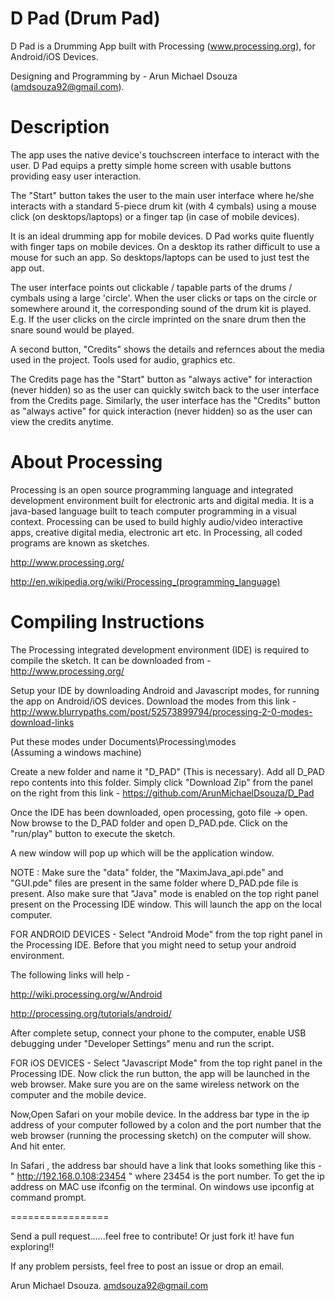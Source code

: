 D Pad (Drum Pad)
================
   
   D Pad is a Drumming App built with Processing (www.processing.org), for Android/iOS Devices.
  
   Designing and Programming by - Arun Michael Dsouza (amdsouza92@gmail.com).

   
Description
===========
   
   The app uses the native device's touchscreen interface to interact with the user.
   D Pad equips a pretty simple home screen with usable buttons providing easy user interaction. 
   
   The "Start" button takes the user to the main user interface where he/she interacts with a standard 
   5-piece drum kit (with 4 cymbals) using a mouse click (on desktops/laptops) or a finger tap 
   (in case of mobile devices).
   
   It is an ideal drumming app for mobile devices.
   D Pad works quite fluently with finger taps on mobile devices. On a desktop its rather difficult to 
   use a mouse for such an app. So desktops/laptops can be used to just test the app out.
   
   The user interface points out clickable / tapable parts of the drums / cymbals using a large 'circle'.
   When the user clicks or taps on the circle or somewhere around it, the corresponding sound of the drum kit is played. 
   E.g. If the user clicks on the circle imprinted on the snare drum then the snare sound would be played.

   A second button, "Credits" shows the details and refernces about the media used in the project. Tools used 
   for audio, graphics etc.
   
   The Credits page has the "Start" button as "always active" for interaction (never hidden) so as the user 
   can quickly switch back to the user interface from the Credits page. Similarly, the user interface has 
   the "Credits" button as "always active" for quick interaction (never hidden) so as the user can view the 
   credits anytime.
   
   
   
About Processing
================

   Processing is an open source programming language and integrated development environment built for electronic 
   arts and digital media. It is a java-based language built to teach computer programming in a visual 
   context.
   Processing can be used to build highly audio/video interactive apps, creative digital media, electronic art etc.
   In Processing, all coded programs are known as sketches.
   
   http://www.processing.org/
   
   http://en.wikipedia.org/wiki/Processing_(programming_language)
   
   
   
Compiling Instructions
======================

   The Processing integrated development environment (IDE) is required to compile the sketch.
   It can be downloaded from - http://www.processing.org/
   
   Setup your IDE by downloading Android and Javascript modes, for running the app on Android/iOS devices.
   Download the modes from this link - 
   http://www.blurrypaths.com/post/52573899794/processing-2-0-modes-download-links
   
   Put these modes under Documents\Processing\modes\
   (Assuming a windows machine)
   
   Create a new folder and name it "D_PAD" (This is necessary). Add all D_PAD repo contents into this folder. Simply click "Download Zip" from the 
   panel on the right from this link - 
   https://github.com/ArunMichaelDsouza/D_Pad
   
   Once the IDE has been downloaded, open processing, goto file -> open. Now browse to the D_PAD folder
   and open D_PAD.pde.
   Click on the "run/play" button to execute the sketch.
   
   A new window will pop up which will be the application window.
   
   NOTE : Make sure the "data" folder, the "MaximJava_api.pde" and "GUI.pde" files are present in the same
          folder where D_PAD.pde file is present. Also make sure that "Java" mode is enabled on the top right
          panel present on the Processing IDE window. This will launch the app on the local computer.
          
   FOR ANDROID DEVICES - 
   Select "Android Mode" from the top right panel in the Processing IDE. Before that you might need to setup your
   android environment. 
   
   The following links will help - 
   
   http://wiki.processing.org/w/Android
   
   http://processing.org/tutorials/android/
   
   After complete setup, connect your phone to the computer, enable USB debugging under "Developer Settings" menu and
   run the script.
   
   FOR iOS DEVICES - 
   Select "Javascript Mode" from the top right panel in the Processing IDE.
   Now click the run button, the app will be launched in the web browser. 
   Make sure you are on the same wireless network on the computer and the mobile device.
   
   Now,Open Safari on your mobile device.
   In the address bar type in the ip address of your computer followed by a colon and the port number that the 
   web browser (running the processing sketch) on the computer will show. And hit enter.
   
   In Safari , the address bar should have a link that looks something like this - 
   " http://192.168.0.108:23454 "
   where 23454 is the port number.
   To get the ip address on MAC use ifconfig on the terminal. On windows use ipconfig at command prompt.
   
   
   
          


=================





Send a pull request......feel free to contribute!
Or just fork it! have fun exploring!!

If any problem persists, feel free to post an issue or drop an email.



Arun Michael Dsouza.
amdsouza92@gmail.com



   
   


